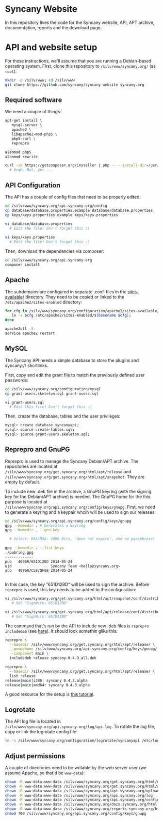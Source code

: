 # Syncany Website

In this repository lives the code for the Syncany website, API, APT archive, documentation, reports and the download page.

API and website setup
=====================
For these instructions, we'll assume that you are running a Debian-based operating system. First, clone this repository to `/silv/www/syncany.org/` (as `root`):

```bash
mkdir -p /silv/www; cd /silv/www
git clone https://github.com/syncany/syncany-website syncany.org
```

Required software 
-----------------
We need a couple of things:

```bash
apt-get install \
   mysql-server \
   apache2 \
   libapache2-mod-php5 \
   php5-curl \
   reprepro

a2enmod php5
a2enmod rewrite

curl -sS https://getcomposer.org/installer | php -- --install-dir=/usr/local/bin --filename=composer
  # Urgh. But, yes ...
```

API Configuration
-----------------
The API has a couple of config files that need to be properly edited:

```bash
cd /silv/www/syncany.org/api.syncany.org/config
cp database/database.properties.example database/database.properties
cp keys/keys.properties.example keys/keys.properties

vi database/database.properties
  # Edit the file! Don't forget this :)
  
vi keys/keys.properties
  # Edit the file! Don't forget this :)
```

Then, download the dependencies via composer:

```bash
cd /silv/www/syncany.org/api.syncany.org
composer install
```

Apache
------
The subdomains are configured in separate .conf-files in the [sites-available/](configuration/apache2/sites-available) directory. They need to be copied or linked to the `/etc/apache2/sites-enabled` directory:

```bash
for cfg in /silv/www/syncany.org/configuration/apache2/sites-available/*.conf; do 
   ln -s $cfg /etc/apache2/sites-enabled/$(basename $cfg); 
done

apache2ctl -S
service apache2 restart
```

MySQL
-----
The Syncany API needs a simple database to store the plugins and syncany:// shortlinks. 

First, copy and edit the grant file to match the previously defined user passwords:
```bash
cd /silv/www/syncany.org/configuration/mysql
cp grant-users.skeleton.sql grant-users.sql

vi grant-users.sql
  # Edit this file! Don't forget this :)
```

Then, create the database, tables and the user privileges:
```bash
mysql> create database syncanyapi;
mysql> source create-tables.sql;
mysql> source grant-users.skeleton.sql;
```

Reprepro and GnuPG
------------------
Reprepro is used to manage the Syncany Debian/APT archive. The repositories are located at `/silv/www/syncany.org/get.syncany.org/html/apt/release` and `/silv/www/syncany.org/get.syncany.org/html/apt/snapshot`. They are empty by default.

To include new .deb file in the archive, a GnuPG keyring (with the signing key for the Debian/APT archive) is needed. The GnuPG home for the this purpose is located at `/silv/www/syncany.org/api.syncany.org/config/keys/gnupg`. First, we need to generate a keyring and a keypair whcih will be used to sign our releases:

```bash
cd /silv/www/syncany.org/api.syncany.org/config/keys/gnupg
gpg --homedir . # Generates a keyring
gpg --homedir . --gen-key

  # Select: RSA/RSA; 4096 bits, 'does not expire', and no passphrase!
  
gpg --homedir . --list-keys
./pubring.gpg
-------------
pub   4096R/651D12BD 2014-05-24
uid                  Syncany Team <hello@syncany.org>
sub   4096R/C587DF8B 2014-05-24
  
```

In this case, the key "651D12BD" will be used to sign the archive. Before `reprepro` is used, this key needs to be added to the configuration:

```bash
vi /silv/www/syncany.org/get.syncany.org/html/apt/snapshot/conf/distributions
   # Set "SignWith: 651D12BD"

vi /silv/www/syncany.org/get.syncany.org/html/apt/release/conf/distributions
   # Set "SignWith: 651D12BD"
```

The command that's run by the API to include new .deb files is `reprepro includedeb` (see [here](blob/develop/api.syncany.org/src/main/php/Syncany/Api/Util/RepreproUtil.php)). It should look somethin glike this:

```bash
reprepro \
  --basedir /silv/www/syncany.org/get.syncany.org/html/apt/release/ \
  --gnupghome /silv/www/syncany.org/api.syncany.org/config/keys/gnupg/ \
  --component main \
  includedeb release syncany-0.4.3_all.deb

reprepro \
  --basedir /silv/www/syncany.org/get.syncany.org/html/apt/release/ \
  list release
release|main|i386: syncany 0.4.3.alpha
release|main|amd64: syncany 0.4.3.alpha
```

A good resource for the setup is [this tutorial](https://wiki.debian.org/SettingUpSignedAptRepositoryWithReprepro).

Logrotate
---------
The API log file is located in `/silv/www/syncany.org/api.syncany.org/log/api.log`. To rotate the log file, copy or link the logrotate config file:

```bash
ln -s /silv/www/syncany.org/configuration/logrotate/syncanyapi /etc/logrotate.d/syncanyapi
```

Adjust permissions
------------------
A couple of directories need to be writable by the web server user (we assume Apache, so that'd be `www-data`):

```bash
chown -R www-data:www-data /silv/www/syncany.org/get.syncany.org/html/dist
chown -R www-data:www-data /silv/www/syncany.org/get.syncany.org/html/apt
chown -R www-data:www-data /silv/www/syncany.org/api.syncany.org/upload
chown -R www-data:www-data /silv/www/syncany.org/api.syncany.org/log
chown -R www-data:www-data /silv/www/syncany.org/api.syncany.org/config/keys/gnupg
chown -R www-data:www-data /silv/www/syncany.org/docs.syncany.org/html
chown -R www-data:www-data /silv/www/syncany.org/reports.syncany.org/html
chmod 700 /silv/www/syncany.org/api.syncany.org/config/keys/gnupg
```
